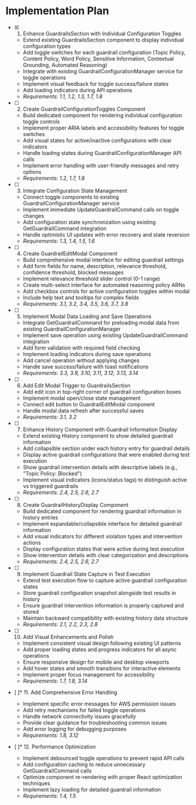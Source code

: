 # Implementation Plan

- [x] 1. Enhance GuardrailsSection with Individual Configuration Toggles
  - Extend existing GuardrailsSection component to display individual configuration types
  - Add toggle switches for each guardrail configuration (Topic Policy, Content Policy, Word Policy, Sensitive Information, Contextual Grounding, Automated Reasoning)
  - Integrate with existing GuardrailConfigurationManager service for toggle operations
  - Implement visual feedback for toggle success/failure states
  - Add loading indicators during API operations
  - _Requirements: 1.1, 1.2, 1.3, 1.7, 1.8_

- [ ] 2. Create GuardrailConfigurationToggles Component
  - Build dedicated component for rendering individual configuration toggle controls
  - Implement proper ARIA labels and accessibility features for toggle switches
  - Add visual states for active/inactive configurations with clear indicators
  - Handle loading states during GuardrailConfigurationManager API calls
  - Implement error handling with user-friendly messages and retry options
  - _Requirements: 1.2, 1.7, 1.8_

- [ ] 3. Integrate Configuration State Management
  - Connect toggle components to existing GuardrailConfigurationManager service
  - Implement immediate UpdateGuardrailCommand calls on toggle changes
  - Add configuration state synchronization using existing GetGuardrailCommand integration
  - Handle optimistic UI updates with error recovery and state reversion
  - _Requirements: 1.3, 1.4, 1.5, 1.6_

- [ ] 4. Create GuardrailEditModal Component
  - Build comprehensive modal interface for editing guardrail settings
  - Add form fields for name, description, relevance threshold, confidence threshold, blocked messages
  - Implement relevance threshold slider control (0-1 range)
  - Create multi-select interface for automated reasoning policy ARNs
  - Add checkbox controls for active configuration toggles within modal
  - Include help text and tooltips for complex fields
  - _Requirements: 3.1, 3.2, 3.4, 3.5, 3.6, 3.7, 3.8_

- [ ] 5. Implement Modal Data Loading and Save Operations
  - Integrate GetGuardrailCommand for preloading modal data from existing GuardrailConfigurationManager
  - Implement save operation using existing UpdateGuardrailCommand integration
  - Add form validation with required field checking
  - Implement loading indicators during save operations
  - Add cancel operation without applying changes
  - Handle save success/failure with toast notifications
  - _Requirements: 3.3, 3.9, 3.10, 3.11, 3.12, 3.13, 3.14_

- [ ] 6. Add Edit Modal Trigger to GuardrailsSection
  - Add edit icon in top-right corner of guardrail configuration boxes
  - Implement modal open/close state management
  - Connect edit button to GuardrailEditModal component
  - Handle modal data refresh after successful saves
  - _Requirements: 3.1, 3.2_

- [ ] 7. Enhance History Component with Guardrail Information Display
  - Extend existing History component to show detailed guardrail information
  - Add collapsible section under each history entry for guardrail details
  - Display active guardrail configurations that were enabled during test execution
  - Show guardrail intervention details with descriptive labels (e.g., "Topic Policy: Blocked")
  - Implement visual indicators (icons/status tags) to distinguish active vs triggered guardrails
  - _Requirements: 2.4, 2.5, 2.6, 2.7_

- [ ] 8. Create GuardrailHistoryDisplay Component
  - Build dedicated component for rendering guardrail information in history entries
  - Implement expandable/collapsible interface for detailed guardrail information
  - Add visual indicators for different violation types and intervention actions
  - Display configuration states that were active during test execution
  - Show intervention details with clear categorization and descriptions
  - _Requirements: 2.4, 2.5, 2.6, 2.7_

- [ ] 9. Implement Guardrail State Capture in Test Execution
  - Extend test execution flow to capture active guardrail configuration states
  - Store guardrail configuration snapshot alongside test results in history
  - Ensure guardrail intervention information is properly captured and stored
  - Maintain backward compatibility with existing history data structure
  - _Requirements: 2.1, 2.2, 2.3, 2.8_

- [ ] 10. Add Visual Enhancements and Polish
  - Implement consistent visual design following existing UI patterns
  - Add proper loading states and progress indicators for all async operations
  - Ensure responsive design for mobile and desktop viewports
  - Add hover states and smooth transitions for interactive elements
  - Implement proper focus management for accessibility
  - _Requirements: 1.7, 1.8, 3.14_

- [ ]* 11. Add Comprehensive Error Handling
  - Implement specific error messages for AWS permission issues
  - Add retry mechanisms for failed toggle operations
  - Handle network connectivity issues gracefully
  - Provide clear guidance for troubleshooting common issues
  - Add error logging for debugging purposes
  - _Requirements: 1.8, 3.12_

- [ ]* 12. Performance Optimization
  - Implement debounced toggle operations to prevent rapid API calls
  - Add configuration caching to reduce unnecessary GetGuardrailCommand calls
  - Optimize component re-rendering with proper React optimization techniques
  - Implement lazy loading for detailed guardrail information
  - _Requirements: 1.4, 1.5_